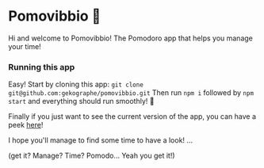 # Pomovibbio 🍅

Hi and welcome to Pomovibbio! The Pomodoro app that helps you manage your time!
### Running this app

Easy! Start by cloning this app: `git clone git@github.com:gekographe/pomovibbio.git`
Then run `npm i` followed by `npm start` and everything should run smoothly! 🥳

Finally if you just want to see the current version of the app, you can have a peek [here](http://pomovibbio.herokuapp.com/)!

I hope you'll manage to find some time to have a look!
...

(get it? Manage? Time? Pomodo... Yeah you get it!)
